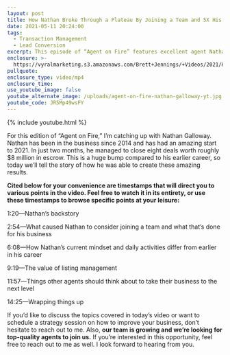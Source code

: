 ```yaml
---
layout: post
title: How Nathan Broke Through a Plateau By Joining a Team and 5X His Production
date: 2021-05-11 20:24:00
tags:
  - Transaction Management
  - Lead Conversion
excerpt: This episode of “Agent on Fire” features excellent agent Nathan Galloway.
enclosure: >-
  https://vyralmarketing.s3.amazonaws.com/Brett+Jennings/+Videos/2021/How+Nathan+Broke+Through+a+Plateau+By+Joining+a+Team+and+5X+His+Production.mp4
pullquote:
enclosure_type: video/mp4
enclosure_time:
use_youtube_image: false
youtube_alternate_image: /uploads/agent-on-fire-nathan-galloway-yt.jpg
youtube_code: JR5Mp49wsFY
---
```

{% include youtube.html %}

For this edition of “Agent on Fire,” I’m catching up with Nathan Galloway. Nathan has been in the business since 2014 and has had an amazing start to 2021. In just two months, he managed to close eight deals worth roughly $8 million in escrow. This is a huge bump compared to his earlier career, so today we’ll tell the story of how he was able to create these amazing results.&nbsp;

**Cited below for your convenience are timestamps that will direct you to various points in the video. Feel free to watch it in its entirety, or use these timestamps to browse specific points at your leisure:&nbsp;**

1:20—Nathan’s backstory&nbsp;

2:54—What caused Nathan to consider joining a team and what that’s done for his business

6:08—How Nathan’s current mindset and daily activities differ from earlier in his career

9:19—The value of listing management&nbsp;

11:57—Things other agents should think about to take their business to the next level

14:25—Wrapping things up

If you’d like to discuss the topics covered in today’s video or want to schedule a strategy session on how to improve your business, don’t hesitate to reach out to me. Also, **our team is growing and we’re looking for top-quality agents to join us.** If you’re interested in this opportunity, feel free to reach out to me as well. I look forward to hearing from you.
